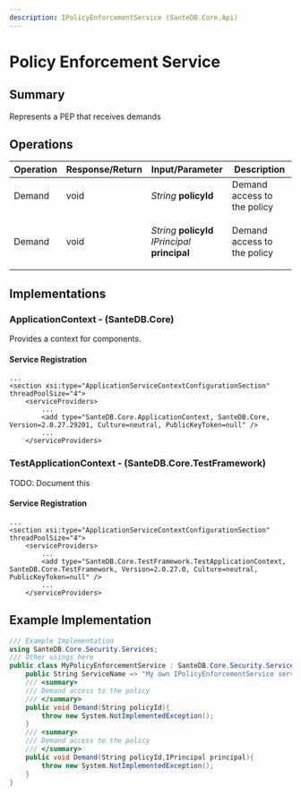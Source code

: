 ```yaml
---
description: IPolicyEnforcementService (SanteDB.Core.Api)
---
```


# Policy Enforcement Service

## Summary

Represents a PEP that receives demands

## Operations

| Operation | Response/Return | Input/Parameter                                                                                    | Description                 |
| --------- | --------------- | -------------------------------------------------------------------------------------------------- | --------------------------- |
| Demand    | void            | _String_ **policyId**                                                                              | Demand access to the policy |
| Demand    | void            | <p><em>String</em> <strong>policyId</strong><br><em>IPrincipal</em> <strong>principal</strong></p> | Demand access to the policy |

## Implementations

### ApplicationContext - (SanteDB.Core)

Provides a context for components.

#### Service Registration

```markup
...
<section xsi:type="ApplicationServiceContextConfigurationSection" threadPoolSize="4">
    <serviceProviders>
        ...
        <add type="SanteDB.Core.ApplicationContext, SanteDB.Core, Version=2.0.27.29201, Culture=neutral, PublicKeyToken=null" />
        ...
    </serviceProviders>
```

### TestApplicationContext - (SanteDB.Core.TestFramework)

TODO: Document this

#### Service Registration

```markup
...
<section xsi:type="ApplicationServiceContextConfigurationSection" threadPoolSize="4">
    <serviceProviders>
        ...
        <add type="SanteDB.Core.TestFramework.TestApplicationContext, SanteDB.Core.TestFramework, Version=2.0.27.0, Culture=neutral, PublicKeyToken=null" />
        ...
    </serviceProviders>
```

## Example Implementation

```csharp
/// Example Implementation
using SanteDB.Core.Security.Services;
/// Other usings here
public class MyPolicyEnforcementService : SanteDB.Core.Security.Services.IPolicyEnforcementService { 
    public String ServiceName => "My own IPolicyEnforcementService service";
    /// <summary>
    /// Demand access to the policy
    /// </summary>
    public void Demand(String policyId){
        throw new System.NotImplementedException();
    }
    /// <summary>
    /// Demand access to the policy
    /// </summary>
    public void Demand(String policyId,IPrincipal principal){
        throw new System.NotImplementedException();
    }
}
```
